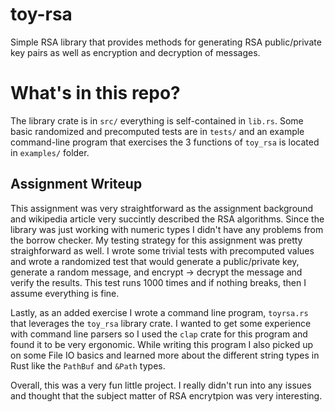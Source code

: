 # toy-rsa

Simple RSA library that provides methods for
generating RSA public/private key pairs as well as encryption and decryption of
messages.

# What's in this repo?

The library crate is in `src/` everything is self-contained in `lib.rs`. Some
basic randomized and precomputed tests are in `tests/` and an example
command-line program that exercises the 3 functions of `toy_rsa` is located in
`examples/` folder.

## Assignment Writeup

This assignment was very straightforward as the assignment background and
wikipedia article very succintly described the RSA algorithms. Since the library
was just working with numeric types I didn't have any problems from the
borrow checker. My testing strategy for this assignment was pretty straighforward
as well. I wrote some trivial tests with precomputed values and wrote a
randomized test that would generate a public/private key, generate a random message,
and encrypt -> decrypt the message and verify the results. This test runs 1000
times and if nothing breaks, then I assume everything is fine.

Lastly, as an added exercise I wrote a command line program, `toyrsa.rs` that
leverages the `toy_rsa` library crate. I wanted to get some experience with command line
parsers so I used the `clap` crate for this program and found it to be very
ergonomic. While writing this program I also picked up on some File IO basics and
learned more about the different string types in Rust like the `PathBuf` and `&Path`
types.

Overall, this was a very fun little project. I really didn't run into any issues
and thought that the subject matter of RSA encrytpion was very interesting.
